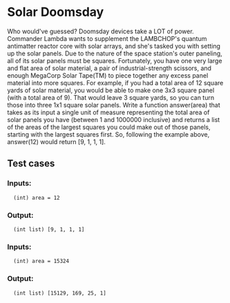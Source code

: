 # Solar Doomsday

Who would've guessed? Doomsday devices take a LOT of power. Commander Lambda wants to supplement the LAMBCHOP's quantum 
antimatter reactor core with solar arrays, and she's tasked you with setting up the solar panels. 
Due to the nature of the space station's outer paneling, all of its solar panels must be squares. Fortunately, you have 
one very large and flat area of solar material, a pair of industrial-strength scissors, and enough MegaCorp Solar Tape(TM) 
to piece together any excess panel material into more squares. For example, if you had a total area of 12 square yards of 
solar material, you would be able to make one 3x3 square panel (with a total area of 9). That would leave 3 square yards, 
so you can turn those into three 1x1 square solar panels.
Write a function answer(area) that takes as its input a single unit of measure representing the total area of solar panels 
you have (between 1 and 1000000 inclusive) and returns a list of the areas of the largest squares you could make out of 
those panels, starting with the largest squares first. So, following the example above, answer(12) would return [9, 1, 1, 1].

## Test cases
### Inputs:
      (int) area = 12
### Output:
      (int list) [9, 1, 1, 1]
### Inputs:
      (int) area = 15324
### Output:
      (int list) [15129, 169, 25, 1]
